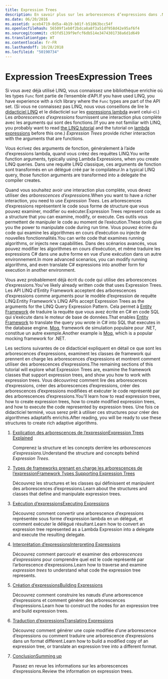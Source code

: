 ```yaml
---
title: Expression Trees
description: En savoir plus sur les arborescences d’expressions dans .NET Core et comment les utiliser pour représenter le code en tant que structures que vous pouvez examiner, modifier et exécuter.
ms.date: 06/20/2016
ms.assetid: aceb4719-0d5a-4b19-b01f-b51063bcc54f
ms.openlocfilehash: 56509f1eb0f2bdca8a8f3a51df958d42e95af6f4
ms.sourcegitcommit: c93fd5139f9efcf6db514e3474301738a6d1d649
ms.translationtype: HT
ms.contentlocale: fr-FR
ms.lasthandoff: 10/28/2018
ms.locfileid: "50190734"
---
```

# <a name="expression-trees"></a><span data-ttu-id="c6935-103">Expression Trees</span><span class="sxs-lookup"><span data-stu-id="c6935-103">Expression Trees</span></span>

<span data-ttu-id="c6935-104">Si vous avez déjà utilisé LINQ, vous connaissez une bibliothèque enrichie où les types `Func` font partie de l’ensemble d’API.</span><span class="sxs-lookup"><span data-stu-id="c6935-104">If you have used LINQ, you have experience with a rich library where the `Func` types are part of the API set.</span></span> <span data-ttu-id="c6935-105">(Si vous ne connaissez pas LINQ, nous vous conseillons de lire le [didacticiel LINQ](linq/index.md) et le didacticiel sur les [expressions lambda](lambda-expressions.md) avant celui-ci.) Les *arborescences d’expressions* fournissent une interaction plus complète avec les arguments qui sont des fonctions.</span><span class="sxs-lookup"><span data-stu-id="c6935-105">(If you are not familiar with LINQ, you probably want to read [the LINQ tutorial](linq/index.md) and the tutorial on [lambda expressions](lambda-expressions.md) before this one.) *Expression Trees* provide richer interaction with the arguments that are functions.</span></span>

<span data-ttu-id="c6935-106">Vous écrivez des arguments de fonction, généralement à l’aide d’expressions lambda, quand vous créez des requêtes LINQ.</span><span class="sxs-lookup"><span data-stu-id="c6935-106">You write function arguments, typically using Lambda Expressions, when you create LINQ queries.</span></span> <span data-ttu-id="c6935-107">Dans une requête LINQ classique, ces arguments de fonction sont transformés en un délégué créé par le compilateur.</span><span class="sxs-lookup"><span data-stu-id="c6935-107">In a typical LINQ query, those function arguments are transformed into a delegate the compiler creates.</span></span> 

<span data-ttu-id="c6935-108">Quand vous souhaitez avoir une interaction plus complète, vous devez utiliser des *arborescences d’expressions*.</span><span class="sxs-lookup"><span data-stu-id="c6935-108">When you want to have a richer interaction, you need to use *Expression Trees*.</span></span>
<span data-ttu-id="c6935-109">Les arborescences d’expressions représentent le code sous forme de structure que vous pouvez examiner, modifier ou exécuter.</span><span class="sxs-lookup"><span data-stu-id="c6935-109">Expression Trees represent code as a structure that you can examine, modify, or execute.</span></span> <span data-ttu-id="c6935-110">Ces outils vous permettent de manipuler le code au moment de l’exécution.</span><span class="sxs-lookup"><span data-stu-id="c6935-110">These tools give you the power to manipulate code during run time.</span></span> <span data-ttu-id="c6935-111">Vous pouvez écrire du code qui examine les algorithmes en cours d’exécution ou injecte de nouvelles fonctionnalités.</span><span class="sxs-lookup"><span data-stu-id="c6935-111">You can write code that examines running algorithms, or injects new capabilities.</span></span> <span data-ttu-id="c6935-112">Dans des scénarios avancés, vous pouvez modifier les algorithmes en cours d’exécution, et même traduire les expressions C# dans une autre forme en vue d’une exécution dans un autre environnement.</span><span class="sxs-lookup"><span data-stu-id="c6935-112">In more advanced scenarios, you can modify running algorithms, and even translate C# expressions into another form for execution in another environment.</span></span>

<span data-ttu-id="c6935-113">Vous avez probablement déjà écrit du code qui utilise des arborescences d’expressions.</span><span class="sxs-lookup"><span data-stu-id="c6935-113">You've likely already written code that uses Expression Trees.</span></span> <span data-ttu-id="c6935-114">Les API LINQ d’Entity Framework acceptent des arborescences d’expressions comme arguments pour le modèle d’expression de requête LINQ.</span><span class="sxs-lookup"><span data-stu-id="c6935-114">Entity Framework's LINQ APIs accept Expression Trees as the arguments for the LINQ Query Expression Pattern.</span></span>
<span data-ttu-id="c6935-115">Cela permet à [Entity Framework](/ef/) de traduire la requête que vous avez écrite en C# en code SQL qui s’exécute dans le moteur de base de données.</span><span class="sxs-lookup"><span data-stu-id="c6935-115">That enables [Entity Framework](/ef/) to translate the query you wrote in C# into SQL that executes in the database engine.</span></span> <span data-ttu-id="c6935-116">[Moq](https://github.com/Moq/moq), framework de simulation populaire pour .NET, constitue un autre exemple.</span><span class="sxs-lookup"><span data-stu-id="c6935-116">Another example is [Moq](https://github.com/Moq/moq), which is a popular mocking framework for .NET.</span></span>

<span data-ttu-id="c6935-117">Les sections suivantes de ce didacticiel expliquent en détail ce que sont les arborescences d’expressions, examinent les classes de framework qui prennent en charge les arborescences d’expressions et montrent comment utiliser des arborescences d’expressions.</span><span class="sxs-lookup"><span data-stu-id="c6935-117">The remaining sections of this tutorial will explore what Expression Trees are, examine the framework classes that support expression trees, and show you how to work with expression trees.</span></span> <span data-ttu-id="c6935-118">Vous découvrirez comment lire des arborescences d’expressions, créer des arborescences d’expressions, créer des arborescences d’expressions modifiées et exécuter le code représenté par des arborescences d’expressions.</span><span class="sxs-lookup"><span data-stu-id="c6935-118">You'll learn how to read expression trees, how to create expression trees, how to create modified expression trees, and how to execute the code represented by expression trees.</span></span> <span data-ttu-id="c6935-119">Une fois ce didacticiel terminé, vous serez prêt à utiliser ces structures pour créer des algorithmes adaptatifs enrichis.</span><span class="sxs-lookup"><span data-stu-id="c6935-119">After reading, you will be ready to use these structures to create rich adaptive algorithms.</span></span>

1. [<span data-ttu-id="c6935-120">Explication des arborescences de l’expression</span><span class="sxs-lookup"><span data-stu-id="c6935-120">Expression Trees Explained</span></span>](expression-trees-explained.md)

    <span data-ttu-id="c6935-121">Comprenez la structure et les concepts derrière les *arborescences d’expressions*.</span><span class="sxs-lookup"><span data-stu-id="c6935-121">Understand the structure and concepts behind *Expression Trees*.</span></span>
    
2. [<span data-ttu-id="c6935-122">Types de frameworks prenant en charge les arborescences de l’expression</span><span class="sxs-lookup"><span data-stu-id="c6935-122">Framework Types Supporting Expression Trees</span></span>](expression-classes.md)
    
    <span data-ttu-id="c6935-123">Découvrez les structures et les classes qui définissent et manipulent des arborescences d’expressions.</span><span class="sxs-lookup"><span data-stu-id="c6935-123">Learn about the structures and classes that define and manipulate expression trees.</span></span>
    
3. [<span data-ttu-id="c6935-124">Exécution d’expressions</span><span class="sxs-lookup"><span data-stu-id="c6935-124">Executing Expressions</span></span>](expression-trees-execution.md)

    <span data-ttu-id="c6935-125">Découvrez comment convertir une arborescence d’expressions représentée sous forme d’expression lambda en un délégué, et comment exécuter le délégué résultant.</span><span class="sxs-lookup"><span data-stu-id="c6935-125">Learn how to convert an expression tree represented as a Lambda Expression into a delegate and execute the resulting delegate.</span></span>

4. [<span data-ttu-id="c6935-126">Interprétation d’expressions</span><span class="sxs-lookup"><span data-stu-id="c6935-126">Interpreting Expressions</span></span>](expression-trees-interpreting.md)

    <span data-ttu-id="c6935-127">Découvrez comment parcourir et examiner des *arborescences d’expressions* pour comprendre quel est le code représenté par l’arborescence d’expressions.</span><span class="sxs-lookup"><span data-stu-id="c6935-127">Learn how to traverse and examine *expression trees* to understand what code the expression tree represents.</span></span>

5. [<span data-ttu-id="c6935-128">Création d’expressions</span><span class="sxs-lookup"><span data-stu-id="c6935-128">Building Expressions</span></span>](expression-trees-building.md)

    <span data-ttu-id="c6935-129">Découvrez comment construire les nœuds d’une arborescence d’expressions et comment générer des arborescences d’expressions.</span><span class="sxs-lookup"><span data-stu-id="c6935-129">Learn how to construct the nodes for an expression tree and build expression trees.</span></span>

6. [<span data-ttu-id="c6935-130">Traduction d’expressions</span><span class="sxs-lookup"><span data-stu-id="c6935-130">Translating Expressions</span></span>](expression-trees-translating.md)

    <span data-ttu-id="c6935-131">Découvrez comment générer une copie modifiée d’une arborescence d’expressions ou comment traduire une arborescence d’expressions dans un format différent.</span><span class="sxs-lookup"><span data-stu-id="c6935-131">Learn how to build a modified copy of an expression tree, or translate an expression tree into a different format.</span></span>

7. [<span data-ttu-id="c6935-132">Conclusion</span><span class="sxs-lookup"><span data-stu-id="c6935-132">Summing up</span></span>](expression-trees-summary.md)

    <span data-ttu-id="c6935-133">Passez en revue les informations sur les arborescences d’expressions.</span><span class="sxs-lookup"><span data-stu-id="c6935-133">Review the information on expression trees.</span></span>
    

